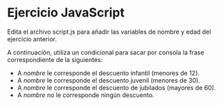 # Ejercicio JavaScript

Edita el archivo script.js para añadir las variables de nombre y edad del ejercicio anterior.

A continuación, utiliza un condicional para sacar por consola la frase correspondiente de la siguientes:

-   A _nombre_ le corresponde el descuento infantil (menores de 12).
-   A _nombre_ le corresponde el descuento juvenil (menores de 30).
-   A _nombre_ le corresponde el descuento de jubilados (mayores de 60).
-   A _nombre_ no le corresponde ningún descuento.
